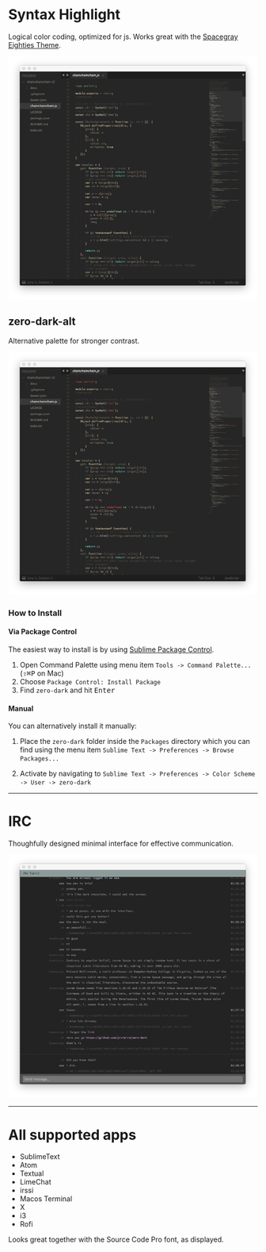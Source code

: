 # Syntax Highlight

Logical color coding, optimized for js. Works great with the [Spacegray Eighties Theme](https://github.com/kkga/spacegray#spacegray-eighties).

![screenshot](https://github.com/jrvieira/zero-dark/blob/master/dark.png)

## zero-dark-alt

Alternative palette for stronger contrast.

![screenshot](https://github.com/jrvieira/zero-dark/blob/master/dark-alt.png)



### How to Install

#### Via Package Control

The easiest way to install is by using [Sublime Package Control](https://sublime.wbond.net).

1. Open Command Palette using menu item `Tools -> Command Palette...` (<kbd>⇧</kbd><kbd>⌘</kbd><kbd>P</kbd> on Mac)
2. Choose `Package Control: Install Package`
3. Find `zero-dark` and hit <kbd>Enter</kbd>

#### Manual

You can alternatively install it manually:

1. Place the `zero-dark` folder inside the `Packages` directory which you can find using the menu item `Sublime Text -> Preferences -> Browse Packages...`

2. Activate by navigating to `Sublime Text -> Preferences -> Color Scheme -> User -> zero-dark`

***

# IRC

Thoughfully designed minimal interface for effective communication.

![screenshot](https://github.com/jrvieira/zero-dark/blob/master/textual.png)

***

# All supported apps

- SublimeText
- Atom
- Textual
- LimeChat
- irssi
- Macos Terminal
- X
- i3
- Rofi

Looks great together with the Source Code Pro font, as displayed.

